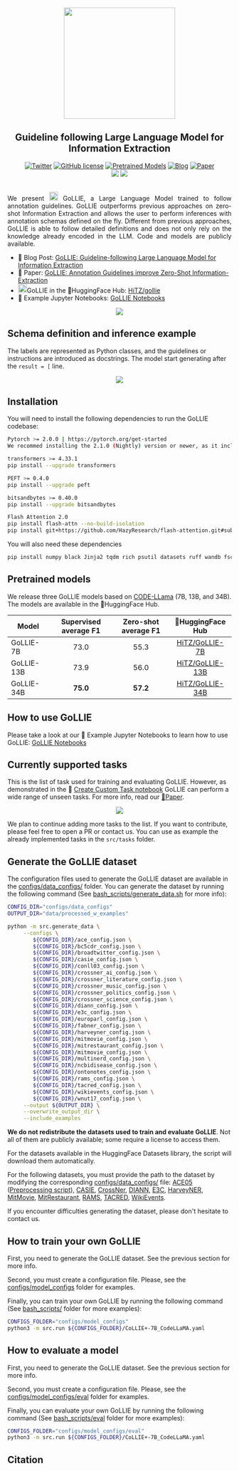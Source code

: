 
<p align="center">
    <br>
    <img src="assets/GoLLIE.png" style="height: 250px;">
    <br>
    <h2 align="center"><b>G</b>uideline f<b>o</b>llowing <b>L</b>arge <b>L</b>anguage Model for <b>I</b>nformation <b>E</b>xtraction</h2>


<p align="center">
    <a href="https://twitter.com/intent/tweet?text=Wow+this+new+model+is+amazing:&url=https%3A%2F%2Fgithub.com%2Fosainz59%2FCoLLIE"><img alt="Twitter" src="https://img.shields.io/twitter/url?style=social&url=https%3A%2F%2Fgithub.com%2Fosainz59%2FCoLLIE"></a>
    <a href="https://github.com/osainz59/CoLLIE/blob/main/LICENSE"><img alt="GitHub license" src="https://img.shields.io/github/license/osainz59/CoLLIE"></a>
    <a href="https://huggingface.co/collections/HiTZ/gollie-651bf19ee315e8a224aacc4f"><img alt="Pretrained Models" src="https://img.shields.io/badge/🤗HuggingFace-Pretrained Models-green"></a>
    <a href="https://github.com/osainz59/CoLLIE/blob/dev/docs/index.md"><img alt="Blog" src="https://img.shields.io/badge/📒-Blog Post-blue"></a>
    <a href="https://github.com/osainz59/CoLLIE/blob/dev/docs/index.md"><img alt="Paper" src="https://img.shields.io/badge/📖-Paper-orange"></a>
<br>
     <a href="http://www.hitz.eus/"><img src="https://img.shields.io/badge/HiTZ-Basque%20Center%20for%20Language%20Technology-blueviolet"></a>
    <a href="http://www.ixa.eus/?language=en"><img src="https://img.shields.io/badge/IXA-%20NLP%20Group-ff3333"></a>
    <br>
     <br>
</p>

<p align="justify">
We present  <img src="assets/GoLLIE.png" width="20"> GoLLIE, a Large Language Model trained to follow annotation guidelines. GoLLIE outperforms previous approaches on zero-shot Information Extraction and allows the user to perform inferences with annotation schemas defined on the fly. Different from previous approaches, GoLLIE is able to follow detailed definitions and does not only rely on the knowledge already encoded in the LLM. Code and models are publicly available.

- 📒 Blog Post: [GoLLIE: Guideline-following Large Language Model for Information Extraction](docs/index.md)
- 📖 Paper: [GoLLIE: Annotation Guidelines improve Zero-Shot Information-Extraction]()
- <img src="assets/GoLLIE.png" width="20">GoLLIE in the 🤗HuggingFace Hub: [HiTZ/gollie](https://huggingface.co/collections/HiTZ/gollie-651bf19ee315e8a224aacc4f)
- 🚀 Example Jupyter Notebooks: [GoLLIE Notebooks](notebooks/)
</p>

<p align="center">
<img src="assets/zero_shot_results.png">
</p>


## Schema definition and inference example

The labels are represented as Python classes, and the guidelines or instructions are introduced as docstrings. The model start generating after the `result = [` line.
<!---
```Python
# Entity definitions
@dataclass
class Launcher(Template):
    """Refers to a vehicle designed primarily to transport payloads from the Earth's 
    surface to space. Launchers can carry various payloads, including satellites, 
    crewed spacecraft, and cargo, into various orbits or even beyond Earth's orbit. 
    They are usually multi-stage vehicles that use rocket engines for propulsion."""

    mention: str  
    """
    The name of the launcher vehicle. 
    Such as: "Sturn V", "Atlas V", "Soyuz", "Ariane 5"
    """
    space_company: str # The company that operates the launcher. Such as: "Blue origin", "ESA", "Boeing", "ISRO", "Northrop Grumman", "Arianespace"
    crew: List[str] # Names of the crew members boarding the Launcher. Such as: "Neil Armstrong", "Michael Collins", "Buzz Aldrin"
    

@dataclass
class Mission(Template):
    """Any planned or accomplished journey beyond Earth's atmosphere with specific objectives, 
    either crewed or uncrewed. It includes missions to satellites, the International 
    Space Station (ISS), other celestial bodies, and deep space."""
    
    mention: str
    """
    The name of the mission. 
    Such as: "Apollo 11", "Artemis", "Mercury"
    """
    date: str # The start date of the mission
    departure: str # The place from which the vehicle will be launched. Such as: "Florida", "Houston", "French Guiana"
    destination: str # The place or planet to which the launcher will be sent. Such as "Moon", "low-orbit", "Saturn"

# This is the text to analyze
text = (
    "The Ares 3 mission to Mars is scheduled for 2032. The Starship rocket build by SpaceX will take off from Boca Chica,"
    "carrying the astronauts Max Rutherford, Elena Soto, and Jake Martinez."
)

# The annotation instances that take place in the text above are listed here
result = [
    Mission(mention='Ares 3', date='2032', departure='Boca Chica', destination='Mars'),
    Launcher(mention='Starship', space_company='SpaceX', crew=['Max Rutherford', 'Elena Soto', 'Jake Martinez'])
]
```
-->
<p align="center">
<img src="assets/snippets/space_transparent.png">
</p>

## Installation

You will need to install the following dependencies to run the GoLLIE codebase:
```bash
Pytorch >= 2.0.0 | https://pytorch.org/get-started
We recommed installing the 2.1.0 (Nightly) version or newer, as it includes important bug fixes.

transformers >= 4.33.1
pip install --upgrade transformers

PEFT >= 0.4.0
pip install --upgrade peft

bitsandbytes >= 0.40.0
pip install --upgrade bitsandbytes

Flash Attention 2.0
pip install flash-attn --no-build-isolation
pip install git+https://github.com/HazyResearch/flash-attention.git#subdirectory=csrc/rotary
```

You will also need these dependencies
```bash
pip install numpy black Jinja2 tqdm rich psutil datasets ruff wandb fschat
```

## Pretrained models
We release three GoLLIE models based on [CODE-LLama](https://huggingface.co/codellama) (7B, 13B, and 34B). The models are available in the 🤗HuggingFace Hub.

| Model | Supervised average F1 | Zero-shot average F1 |                     🤗HuggingFace Hub                     |
|---|:---------------------:|:--------------------:|:---------------------------------------------------------:|
| GoLLIE-7B |         73.0          |         55.3         |  [HiTZ/GoLLIE-7B](https://huggingface.co/HiTZ/GoLLIE-7B)  |
| GoLLIE-13B |         73.9          |         56.0         | [HiTZ/GoLLIE-13B](https://huggingface.co/HiTZ/GoLLIE-13B) |
| GoLLIE-34B |       **75.0**        |       **57.2**       | [HiTZ/GoLLIE-34B](https://huggingface.co/HiTZ/GoLLIE-34B) |

## How to use GoLLIE

Please take a look at our 🚀 Example Jupyter Notebooks to learn how to use GoLLIE: [GoLLIE Notebooks](notebooks/)

## Currently supported tasks

This is the list of task used for training and evaluating GoLLIE. However, as demonstrated in the  🚀 [Create Custom Task notebook](notebooks/Create%20Custom%20Task.ipynb) GoLLIE can perform a wide range of unseen tasks. 
For more info, read our [📖Paper]().

<p align="center">
<img src="assets/datasets.png">
</p>

We plan to continue adding more tasks to the list. If you want to contribute, please feel free to open a PR or contact us. You can use as example the already implemented tasks in the `src/tasks` folder.


## Generate the GoLLIE dataset
The configuration files used to generate the GoLLIE dataset are available in the [configs/data_configs/](configs/data_configs/) folder.
You can generate the dataset by running the following command (See [bash_scripts/generate_data.sh](bash_scripts/generate_data.sh) for more info): 
```bash
CONFIG_DIR="configs/data_configs"
OUTPUT_DIR="data/processed_w_examples"

python -m src.generate_data \
     --configs \
        ${CONFIG_DIR}/ace_config.json \
        ${CONFIG_DIR}/bc5cdr_config.json \
        ${CONFIG_DIR}/broadtwitter_config.json \
        ${CONFIG_DIR}/casie_config.json \
        ${CONFIG_DIR}/conll03_config.json \
        ${CONFIG_DIR}/crossner_ai_config.json \
        ${CONFIG_DIR}/crossner_literature_config.json \
        ${CONFIG_DIR}/crossner_music_config.json \
        ${CONFIG_DIR}/crossner_politics_config.json \
        ${CONFIG_DIR}/crossner_science_config.json \
        ${CONFIG_DIR}/diann_config.json \
        ${CONFIG_DIR}/e3c_config.json \
        ${CONFIG_DIR}/europarl_config.json \
        ${CONFIG_DIR}/fabner_config.json \
        ${CONFIG_DIR}/harveyner_config.json \
        ${CONFIG_DIR}/mitmovie_config.json \
        ${CONFIG_DIR}/mitrestaurant_config.json \
        ${CONFIG_DIR}/mitmovie_config.json \
        ${CONFIG_DIR}/multinerd_config.json \
        ${CONFIG_DIR}/ncbidisease_config.json \
        ${CONFIG_DIR}/ontonotes_config.json \
        ${CONFIG_DIR}/rams_config.json \
        ${CONFIG_DIR}/tacred_config.json \
        ${CONFIG_DIR}/wikievents_config.json \
        ${CONFIG_DIR}/wnut17_config.json \
     --output ${OUTPUT_DIR} \
     --overwrite_output_dir \
     --include_examples
```

**We do not redistribute the datasets used to train and evaluate GoLLIE**. Not all of them are publicly available; some require a license to access them.

For the datasets available in the HuggingFace Datasets library, the script will download them automatically.

For the following datasets, you must provide the path to the dataset by modifying the corresponding [configs/data_configs/](configs/data_configs/) file: [ACE05](https://catalog.ldc.upenn.edu/LDC2006T06) ([Preprocessing script](https://github.com/osainz59/CoLLIE/blob/main/src/tasks/ace/preprocess_ace.py)), [CASIE](https://github.com/Ebiquity/CASIE/tree/master/data), [CrossNer](https://github.com/zliucr/CrossNER), [DIANN](http://nlp.uned.es/diann/), [E3C](https://github.com/hltfbk/E3C-Corpus/tree/main/preprocessed_data/clinical_entities/English), [HarveyNER](https://github.com/brickee/HarveyNER/tree/main/data/tweets), [MitMovie](https://groups.csail.mit.edu/sls/downloads/movie/), [MitRestaurant](https://groups.csail.mit.edu/sls/downloads/restaurant/), [RAMS](https://nlp.jhu.edu/rams/), [TACRED](https://nlp.stanford.edu/projects/tacred/), [WikiEvents](https://github.com/raspberryice/gen-arg).

If you encounter difficulties generating the dataset, please don't hesitate to contact us.

## How to train your own GoLLIE

First, you need to generate the GoLLIE dataset. See the previous section for more info.

Second, you must create a configuration file. Please, see the [configs/model_configs](configs/model_configs) folder for examples. 

Finally, you can train your own GoLLIE by running the following command (See [bash_scripts/](bash_scripts/) folder for more examples): 
```bash
CONFIGS_FOLDER="configs/model_configs"
python3 -m src.run ${CONFIGS_FOLDER}/CoLLIE+-7B_CodeLLaMA.yaml
```

## How to evaluate a model
First, you need to generate the GoLLIE dataset. See the previous section for more info.

Second, you must create a configuration file. Please, see the [configs/model_configs/eval](configs/model_configs/eval) folder for examples. 

Finally, you can evaluate your own GoLLIE by running the following command (See [bash_scripts/eval](bash_scripts/eval) folder for more examples): 
```bash
CONFIGS_FOLDER="configs/model_configs/eval"
python3 -m src.run ${CONFIGS_FOLDER}/CoLLIE+-7B_CodeLLaMA.yaml
```



## Citation
```

```
